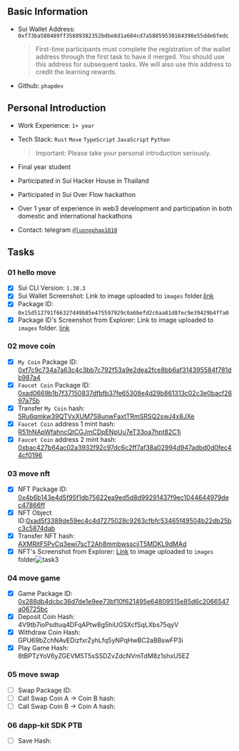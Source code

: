 ## Basic Information

- Sui Wallet Address: `0xf73ba580489ff35889382352bdbe8d1a684cd7a58859530164398e55dde6fedc`
  > First-time participants must complete the registration of the wallet address through the first task to have it merged. You should use this address for subsequent tasks. We will also use this address to credit the learning rewards.
- Github: `phapdev`

## Personal Introduction

- Work Experience: `1+ year`
- Tech Stack: `Rust` `Move` `TypeScript` `JavaScript` `Python`
  > Important: Please take your personal introduction seriously.
- Final year student

- Participated in Sui Hacker House in Thailand
- Participated in Sui Over Flow hackathon

- Over 1 year of experience in web3 development and participation in both domestic and international hackathons

- Contact: telegram [`@luongphap1810`](https://t.me/luongphap1810)

## Tasks

### 01 hello move

- [x] Sui CLI Version: `1.38.3`
- [x] Sui Wallet Screenshot: Link to image uploaded to `images` folder.[link](./images/sui-wallet.png)
- [x] Package ID: `0x15d512791f66327d49b85e475597929c0a6befd2c6aa81d8fec9e39429b4ffa0`
- [x] Package ID's Screenshot from Explorer: Link to image uploaded to `images` folder. [link](./images/sui-scan1.png)

### 02 move coin

- [x] `My Coin` Package ID: [0xf7c9c734a7a63c4c3bb7c792f53a9e2dea2fce8bb6af314395584f781db987a4](https://testnet.suivision.xyz/package/0xf7c9c734a7a63c4c3bb7c792f53a9e2dea2fce8bb6af314395584f781db987a4?tab=Transaction+Blocks)
- [x] `Faucet Coin` Package ID: [0xad0669b1b7f37150837dfbfb37fe65308e4d29b861313c02c3e0bacf2697a75b](https://testnet.suivision.xyz/package/0xad0669b1b7f37150837dfbfb37fe65308e4d29b861313c02c3e0bacf2697a75b?tab=Code)
- [x] Transfer `My Coin` hash: [5Ru6qmkw39QTVxXUM7S8unwFaxtTRmSRSQ2swJ4x8JXe](https://testnet.suivision.xyz/txblock/5Ru6qmkw39QTVxXUM7S8unwFaxtTRmSRSQ2swJ4x8JXe)
- [x] `Faucet Coin` address 1 mint hash: [R51hNApWfahncQtCGJmCDpENpUu7eT33oa7hpt82C1i](https://testnet.suivision.xyz/txblock/R51hNApWfahncQtCGJmCDpENpUu7eT33oa7hpt82C1i?tab=Changes)
- [x] `Faucet Coin` address 2 mint hash: [0xbac427b64ac02a3932f92c97dc6c2ff7af38a02994d947adbd0d0fec44cf0196](https://testnet.suivision.xyz/object/0xbac427b64ac02a3932f92c97dc6c2ff7af38a02994d947adbd0d0fec44cf0196)

### 03 move nft

- [x] NFT Package ID: [0x4b6b143e4d5f95f1db75622ea9ed5d8d99291437f9ec1044644979dec47866ff](https://suiscan.xyz/testnet/object/0x4b6b143e4d5f95f1db75622ea9ed5d8d99291437f9ec1044644979dec47866ff/contracts)
- [x] NFT Object ID:[0xad5f3389de59ec4c4d7275028c9263cfbfc53465f49504b22db25bc3c5874dab](https://suiscan.xyz/testnet/object/0xad5f3389de59ec4c4d7275028c9263cfbfc53465f49504b22db25bc3c5874dab/tx-blocks)
- [x] Transfer NFT hash: [AXMRjtF5PvCq3ewi7scT2Ah8mmbwsscjiT5MDKL9dMAd](https://testnet.suivision.xyz/object/0x7777a7664b4547ae5e832d1b5740588f594699c5f1085fde7934c8503671ad70)
- [x] NFT's Screenshot from Explorer: [Link]('./images/task3/task3.png') to image uploaded to `images` folder![task3]("./images/task3/task3.png")

### 04 move game

- [x] Game Package ID: [0x288db4dcbc36d7de1e9ee73bf10f621495e64809515e85d6c2066547a06725bc](https://suiscan.xyz/testnet/object/0x288db4dcbc36d7de1e9ee73bf10f621495e64809515e85d6c2066547a06725bc/contracts)
- [x] Deposit Coin Hash: 4V9tb7ioPsdtuq4DFqAPtw8g5hiUGSXcfSqLXbs75qyV
- [x] Withdraw Coin Hash: GPU69bZchNAvEDizfxrZyhLfq5yNPqHwBC2aBBswFP3i
- [x] Play Game Hash: 8tBPTzYoV6yZGEVM5T5sSSDZvZdcNVmTdM8z1shxU5EZ

### 05 move swap

- [ ] Swap Package ID:
- [ ] Call Swap Coin A -> Coin B hash:
- [ ] Call Swap Coin B -> Coin A hash:

### 06 dapp-kit SDK PTB

- [ ] Save Hash:
